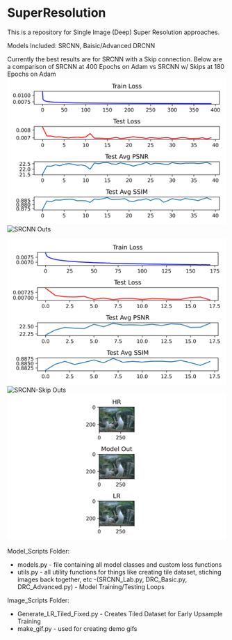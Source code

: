 # SuperResolution

This is a repository for Single Image (Deep) Super Resolution approaches.

Models Included: SRCNN, Baisic/Advanced DRCNN

Currently the best results are for SRCNN with a Skip connection. Below are a comparison of SRCNN at 400 Epochs on Adam vs SRCNN w/ Skips at 180 Epochs on Adam
![SRCNN](/readme_imgs/srcnn_test_metrics.png)
![SRCNN Outs](/readme_imgs/srcnn_gif.png)

![SRCNN-Skip](/readme_imgs/test_metrics_skip.png)
![SRCNN-Skip Outs](/readme_imgs/skip_test.png)
![SRCNN-Skip Outs](/readme_imgs/Tile_Test_Skip.png)

Model_Scripts Folder:
- models.py - file containing all model classes and custom loss functions
- utils.py - all utility functions for things like creating tile dataset, stiching images back together, etc
-(SRCNN_Lab.py, DRC_Basic.py, DRC_Advanced.py) - Model Training/Testing Loops

Image_Scripts Folder:
- Generate_LR_Tiled_Fixed.py - Creates Tiled Dataset for Early Upsample Training
- make_gif.py - used for creating demo gifs
